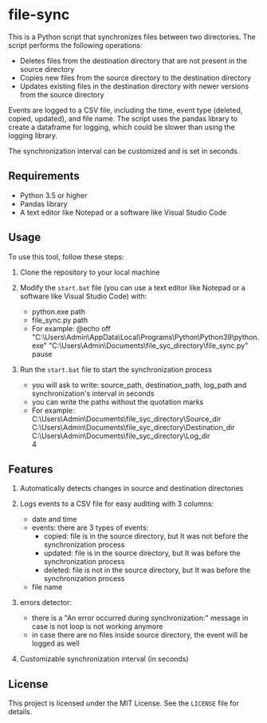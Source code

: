 # file-sync

This is a Python script that synchronizes files between two directories. The script performs the following operations:

- Deletes files from the destination directory that are not present in the source directory
- Copies new files from the source directory to the destination directory
- Updates existing files in the destination directory with newer versions from the source directory

Events are logged to a CSV file, including the time, event type (deleted, copied, updated), and file name. The script uses the pandas library to create a dataframe for logging, which could be slower than using the logging library.

The synchronization interval can be customized and is set in seconds.

## Requirements

- Python 3.5 or higher
- Pandas library
- A text editor like Notepad or a software like Visual Studio Code

## Usage

To use this tool, follow these steps:

1. Clone the repository to your local machine
2. Modify the `start.bat` file (you can use a text editor like Notepad or a software like Visual Studio Code) with:
    - python.exe path
    - file_sync.py path
    - For example:
         @echo off
         "C:\Users\Admin\AppData\Local\Programs\Python\Python39\python.exe" "C:\Users\Admin\Documents\file_syc_directory\file_sync.py"
         pause
     
3. Run the `start.bat` file to start the synchronization process
    - you will ask to write: source_path, destination_path, log_path and synchronization's interval in seconds
    - you can write the paths without the quotation marks
    - For example:
        C:\Users\Admin\Documents\file_syc_directory\Source_dir\
        C:\Users\Admin\Documents\file_syc_directory\Destination_dir\
        C:\Users\Admin\Documents\file_syc_directory\Log_dir\
        4

## Features

1. Automatically detects changes in source and destination directories
2. Logs events to a CSV file for easy auditing with 3 columns:
    - date and time
    - events: there are 3 types of events:
        - copied: file is in the source directory, but It was not before the synchronization process
        - updated: file is in the source directory, but It was before the synchronization process
        - deleted: file is not in the source directory, but It was before the synchronization process
    - file name
3. errors detector:
    - there is a "An error occurred during synchronization:" message in case is not loop is not working anymore
    - in case there are no files inside source directory, the event will be logged as well

4. Customizable synchronization interval (in seconds)


## License

This project is licensed under the MIT License. See the `LICENSE` file for details.
